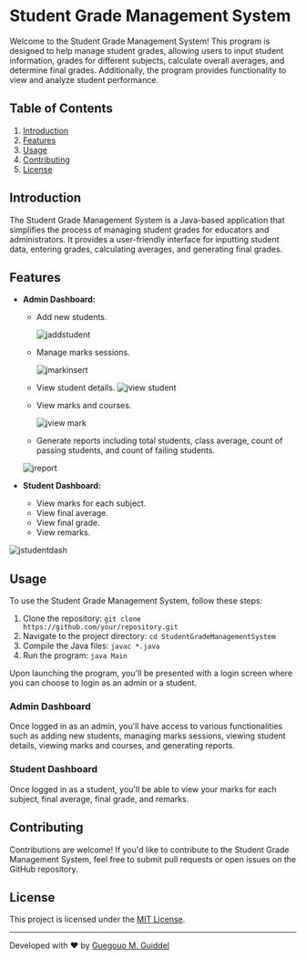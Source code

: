 # Student Grade Management System

Welcome to the Student Grade Management System! This program is designed to help manage student grades, allowing users to input student information, grades for different subjects, calculate overall averages, and determine final grades. Additionally, the program provides functionality to view and analyze student performance.

## Table of Contents
1. [Introduction](#introduction)
2. [Features](#features)
3. [Usage](#usage)
4. [Contributing](#contributing)
5. [License](#license)

## Introduction
The Student Grade Management System is a Java-based application that simplifies the process of managing student grades for educators and administrators. It provides a user-friendly interface for inputting student data, entering grades, calculating averages, and generating final grades.

## Features
- **Admin Dashboard:**
  - Add new students.
 
    ![jaddstudent](https://github.com/Apache-ghost/studentGradeCalculator/assets/125418589/a9795c7e-2585-4590-91d8-e3f23de9d881)

  - Manage marks sessions.
 
    ![jmarkinsert](https://github.com/Apache-ghost/studentGradeCalculator/assets/125418589/3fb06493-8c75-4199-bd32-a6b559a62c2a)

  - View student details.
    ![jview student](https://github.com/Apache-ghost/studentGradeCalculator/assets/125418589/b45d3033-d756-47e6-b9ac-39b18e1f4bfa)

  - View marks and courses.
 
    ![jview mark](https://github.com/Apache-ghost/studentGradeCalculator/assets/125418589/b78fdf3f-0ca8-49f5-8ee1-6710915e3c8d)

  - Generate reports including total students, class average, count of passing students, and count of failing students.
    
  ![jreport](https://github.com/Apache-ghost/studentGradeCalculator/assets/125418589/ecc7b42d-5e46-414f-93b2-f2deb8570e7b)

- **Student Dashboard:**
  - View marks for each subject.
  - View final average.
  - View final grade.
  - View remarks.
    
![jstudentdash](https://github.com/Apache-ghost/studentGradeCalculator/assets/125418589/c38be33a-159e-460c-a826-2db428309bcb)

## Usage
To use the Student Grade Management System, follow these steps:
1. Clone the repository: `git clone https://github.com/your/repository.git`
2. Navigate to the project directory: `cd StudentGradeManagementSystem`
3. Compile the Java files: `javac *.java`
4. Run the program: `java Main`

Upon launching the program, you'll be presented with a login screen where you can choose to login as an admin or a student. 

### Admin Dashboard
Once logged in as an admin, you'll have access to various functionalities such as adding new students, managing marks sessions, viewing student details, viewing marks and courses, and generating reports.

### Student Dashboard
Once logged in as a student, you'll be able to view your marks for each subject, final average, final grade, and remarks.

## Contributing
Contributions are welcome! If you'd like to contribute to the Student Grade Management System, feel free to submit pull requests or open issues on the GitHub repository.

## License
This project is licensed under the [MIT License](LICENSE).

---
Developed with ❤️ by [Guegouo M. Guiddel](**https://github.com/Apache-ghost**)
